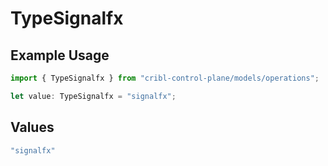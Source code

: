 # TypeSignalfx

## Example Usage

```typescript
import { TypeSignalfx } from "cribl-control-plane/models/operations";

let value: TypeSignalfx = "signalfx";
```

## Values

```typescript
"signalfx"
```